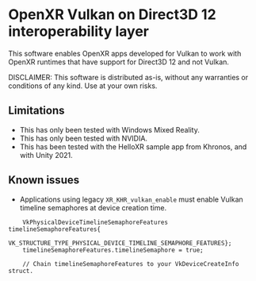# OpenXR Vulkan on Direct3D 12 interoperability layer

This software enables OpenXR apps developed for Vulkan to work with OpenXR runtimes that have support for Direct3D 12 and not Vulkan.

DISCLAIMER: This software is distributed as-is, without any warranties or conditions of any kind. Use at your own risks.

## Limitations

- This has only been tested with Windows Mixed Reality.
- This has only been tested with NVIDIA.
- This has been tested with the HelloXR sample app from Khronos, and with Unity 2021.

## Known issues

- Applications using legacy `XR_KHR_vulkan_enable` must enable Vulkan timeline semaphores at device creation time.

```
    VkPhysicalDeviceTimelineSemaphoreFeatures timelineSemaphoreFeatures{
        VK_STRUCTURE_TYPE_PHYSICAL_DEVICE_TIMELINE_SEMAPHORE_FEATURES};
    timelineSemaphoreFeatures.timelineSemaphore = true;

    // Chain timelineSemaphoreFeatures to your VkDeviceCreateInfo struct.
```
